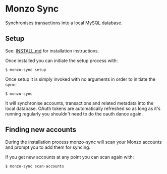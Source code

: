# Monzo Sync

Synchronises transactions into a local MySQL database.

## Setup

See: [INSTALL.md](https://github.com/m4rkw/monzo-utils/blob/master/docs/INSTALL.md) for installation instructions.

Once installed you can initiate the setup process with:

````
$ monzo-sync setup
````

Once setup it is simply invoked with no arguments in order to initiate the sync:

````
$ monzo-sync
````

It will synchronise accounts, transactions and related metadata into the local
database. OAuth tokens are automatically refreshed so as long as it's running
regularly you shouldn't need to do the oauth dance again.

## Finding new accounts

During the installation process monzo-sync will scan your Monzo accounts and
prompt you to add them for syncing.

If you get new accounts at any point you can scan again with:

````
$ monzo-sync scan-accounts
````
